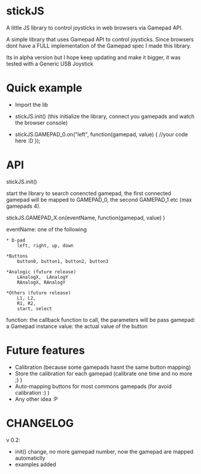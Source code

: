 stickJS
=======

A little JS library to control joysticks in web browsers via Gamepad API.

A simple library that uses Gamepad API to control joysticks. Since browsers dont have a FULL implementation of the Gamepad spec I made this library.

Its in alpha version but I hope keep updating and make it bigger, it was tested with a Generic USB Joystick

Quick example
=============

- Import the lib <script src="stick.js"></script>

- stickJS.init() (this initialize the library, connect you gamepads and watch the browser console)

- stickJS.GAMEPAD_0.on("left", function(gamepad, value) {
           //your code here :D
});

API
===

stickJS.init()

start the library to search conencted gamepad, the first connected gamepad will be mapped to GAMEPAD_0, the second GAMEPAD_1 etc (max gamepads 4).

stickJS.GAMEPAD_X.on(eventName, function(gamepad, value) )
                   
eventName: one of the following

	* D-pad
		left, right, up, down
		
	*Buttons
 		button0, button1, button2, button3

	*Analogic (future release)
 		LAnalogX,  LAnalogY
 		RAnalogX, RAnalogY

	*Others (future release)
		L1, L2, 
		R1, R2, 
		start, select

function: the callback function to call, the parameters will be pass
	gamepad: a Gamepad instance
	value: the actual value of the button

Future features
===============
- Calibration (because some gamepads hasnt the same button mapping)
- Store the calibration for each gamepad (calibrate one time and no more ;) )
- Auto-mapping buttons for most commons gamepads (for avoid calibration :) )
- Any other idea :P

CHANGELOG
=========
v 0.2:
- init() change, no more gamepad number, now the gamepad are mapped automaticlly
- examples added
